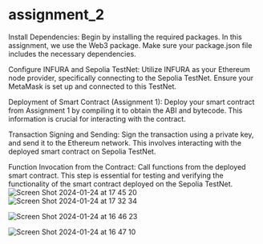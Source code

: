 # assignment_2
Install Dependencies:
Begin by installing the required packages. In this assignment, we use the Web3 package. Make sure your package.json file includes the necessary dependencies.

Configure INFURA and Sepolia TestNet:
Utilize INFURA as your Ethereum node provider, specifically connecting to the Sepolia TestNet. Ensure your MetaMask is set up and connected to this TestNet.

Deployment of Smart Contract (Assignment 1):
Deploy your smart contract from Assignment 1 by compiling it to obtain the ABI and bytecode. This information is crucial for interacting with the contract.

Transaction Signing and Sending:
Sign the transaction using a private key, and send it to the Ethereum network. This involves interacting with the deployed smart contract on Sepolia TestNet.

Function Invocation from the Contract:
Call functions from the deployed smart contract. This step is essential for testing and verifying the functionality of the smart contract deployed on the Sepolia TestNet.
 ![Screen Shot 2024-01-24 at 17 45 20](https://github.com/anelyabegimbetova114/assignment_2/assets/124655758/62f6ccfc-a73e-467a-b082-24a77dfccd59)
 ![Screen Shot 2024-01-24 at 17 32 34](https://github.com/anelyabegimbetova114/assignment_2/assets/124655758/b7c8d228-7f3a-4636-a7a2-8b77a1cea30b)

![Screen Shot 2024-01-24 at 16 46 23](https://github.com/anelyabegimbetova114/assignment_2/assets/124655758/cd75c36c-c5df-44e2-bbd0-f20ac999bb57)

![Screen Shot 2024-01-24 at 16 47 10](https://github.com/anelyabegimbetova114/assignment_2/assets/124655758/2bab66b2-cce4-4370-81b9-805f2554851a)
